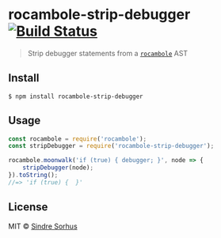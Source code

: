 # rocambole-strip-debugger [![Build Status](https://travis-ci.org/sindresorhus/rocambole-strip-debugger.svg?branch=master)](https://travis-ci.org/sindresorhus/rocambole-strip-debugger)

> Strip debugger statements from a [`rocambole`](https://github.com/millermedeiros/rocambole) AST


## Install

```
$ npm install rocambole-strip-debugger
```


## Usage

```js
const rocambole = require('rocambole');
const stripDebugger = require('rocambole-strip-debugger');

rocambole.moonwalk('if (true) { debugger; }', node => {
	stripDebugger(node);
}).toString();
//=> 'if (true) {  }'
```


## License

MIT © [Sindre Sorhus](https://sindresorhus.com)
